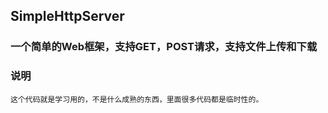 ## SimpleHttpServer
### 一个简单的Web框架，支持GET，POST请求，支持文件上传和下载


### 说明
    这个代码就是学习用的，不是什么成熟的东西，里面很多代码都是临时性的。